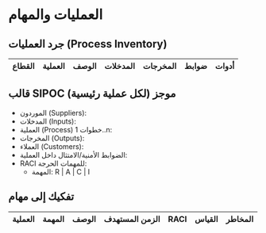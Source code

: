 # العمليات والمهام

## جرد العمليات (Process Inventory)
| القطاع | العملية | الوصف | المدخلات | المخرجات | ضوابط | أدوات |
|---|---|---|---|---|---|---|

## قالب SIPOC موجز (لكل عملية رئيسية)
- الموردون (Suppliers):
- المدخلات (Inputs):
- العملية (Process) خطوات 1..n:
- المخرجات (Outputs):
- العملاء (Customers):
- الضوابط الأمنية/الامتثال داخل العملية:
- RACI للمهمات الحرجة:
  - المهمة: R | A | C | I

## تفكيك إلى مهام
| العملية | المهمة | الوصف | الزمن المستهدف | RACI | القياس | المخاطر |
|---|---|---|---|---|---|---|